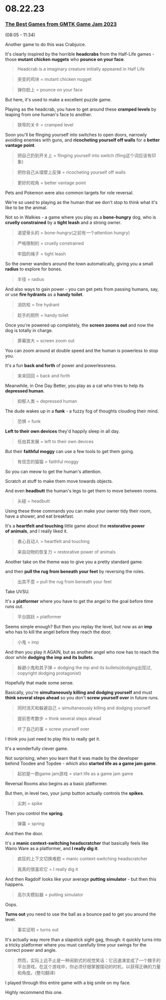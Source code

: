 # 08.22.23
### [The Best Games from GMTK Game Jam 2023](https://www.youtube.com/watch?v=tYxZ_LOlFnU&t=8s)
(08:05 - 11:34)

Another game to do this was Crabjuice.

It's clearly inspired by the horrible **headcrabs** from the Half-Life games - those **mutant chicken nuggets** who **pounce on your face**.
>Headcrab is a imaginary creature initially appeared in Half Life

>突变的鸡块 = mutant chicken nugget

>弹你脸上 = pounce on your face

But here, it's used to make a excellent puzzle game.

Playing as the headcrab, you have to get around these **cramped levels** by leaping from one human's face to another.
>狭窄的关卡 = cramped level

Soon you'll be flinging yourself into switches to open doors, narrowly avoiding enemies with guns, and **ricocheting yourself off walls** for a **better vantage point**.
>把自己扔到开关上 = flinging yourself into switch (fling这个词应该有印象)

>把你自己从墙壁上反弹 = ricocheting yourself off walls

>更好的视角 = better vantage point

Pets and Pokemon were also common targets for role reversal.

We're so used to playing as the human that we don't stop to think what it's like to be the animal.

Not so in Walkies - a game where you play as a **bone-hungry** dog, who is **cruelly constrained** by a **tight leash** and a strong owner.
>渴望骨头的 = bone-hungry(之前有一个attention hungry)

>严格限制的 = cruelly constrained

>牢固的绳子 = tight leash

So the owner wanders around the town automatically, giving you a small **radius** to explore for bones.
>半径 = radius

And also ways to gain power - you can get pets from passing humans, say, or use **fire hydrants** as a **handy toilet**.
>消防栓 = fire hydrant

>趁手的厕所 = handy toilet

Once you're powered up completely, the **screen zooms out** and now the dog is totally in charge.
>屏幕放大 = screen zoom out

You can zoom around at double speed and the human is powerless to stop you.

It's a fun **back and forth** of power and powerlessness.
>来来回回 = back and forth

Meanwhile, in One Day Better, you play as a cat who tries to help its **depressed human**.
>抑郁人类 = depressed human

The dude wakes up in a **funk** - a fuzzy fog of thoughts clouding their mind.
>恐惧 = funk

**Left to their own devices** they'd happily sleep in all day.
>任由其发展 = left to their own devices

But their **faithful moggy** can use a few tools to get them going.
>有信念的猫猫 = faithful moggy

So you can meow to get the human's attention.

Scratch at stuff to make them move towards objects.

And even **headbutt** the human's legs to get them to move between rooms.
>头槌 = headbutt

Using these three commands you can make your owner tidy their room, have a shower, and eat breakfast.

It's a **heartfelt and touching** little game about the **restorative power of animals**, and I really liked it.
>衷心且动人 = heartfelt and touching

>来自动物的恢复力 = restorative power of animals

Another take on the theme was to give you a pretty standard game.

and then **pull the rug from beneath your feet** by reversing the roles.
>出其不意 = pull the rug from beneath your feet

Take UVSU.

It's a **platformer** where you have to get the angel to the goal before time runs out.
>平台跳跃 = platformer

Seems simple enough? But then you replay the level, but now as an **imp** who has to kill the angel before they reach the door. 
>小鬼 = imp

And then you play it AGAIN, but as another angel who now has to reach the door while **dodging the imp and its bullets**.
>躲避小鬼和其子弹 = dodging the inp and its bullets(dodging出现过, copyright dodging protagonist)

Hopefully that made some sense.

Basically, you're **simultaneously killing and dodging yourself** and must **think several steps ahead** so you don't **screw yourself over** in future runs. 
>同时消灭和躲避自己 = simultaneously killing and dodging yourself

>提前思考数步 = think several steps ahead

>坏了自己的事 = screw yourself over

I think you just need to play this to really get it.

It's a wonderfully clever game.

Not surprising, when you learn that it was made by the developer behind Toodee and Topdee - which also **started life as a game jam game**.
>起初是一款game jam游戏 = start life as a game jam game

Reversal Rooms also begins as a basic platformer.

But then, in level two, your jump button actually controls the **spikes**.
>尖刺 = spike

Then you control the **spring**.
>弹簧 = spring

And then the door.

It's a **manic context-switching headscratcher** that basically feels like Wario Ware as a platformer, and **I really dig it**.
>疯狂的上下文切换难题 = manic context-switching headscratcher

>我真的很喜欢它 = I really dig it

And then Ragdolf looks like your average **putting simulator** - but then this happens.
>高尔夫模拟器 = putting simulator

Oops.

**Turns out** you need to use the ball as a bounce pad to get you around the level.
>事实证明 = turns out

It's actually way more than a slapstick sight gag, though: it quickly turns into a tricky platformer where you must carefully time your swings for the correct power and angle.
>然而，实际上远不止是一种闹剧式的视觉笑话：它迅速演变成了一个棘手的平台游戏，在这个游戏中，你必须仔细掌握摆动的时机，以获得正确的力量和角度。(整句翻译)

I played through this entire game with a big smile on my face.

Highly recommend this one.
